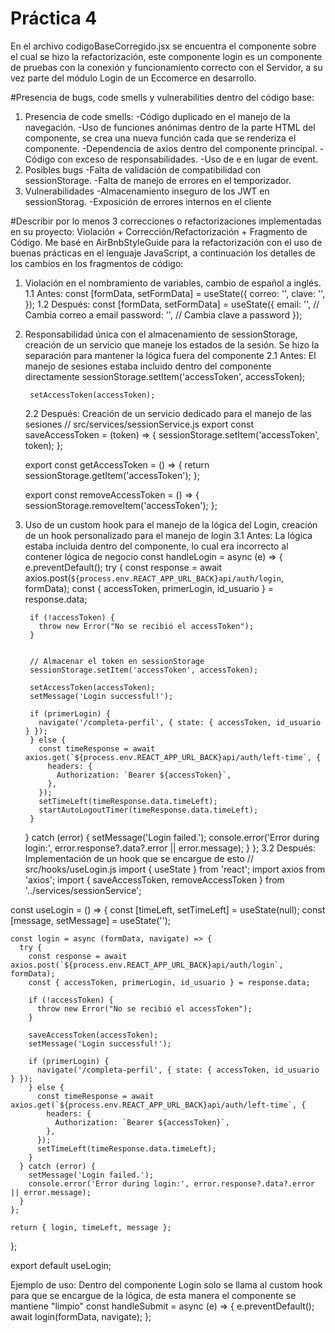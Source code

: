 # Práctica 4
En el archivo codigoBaseCorregido.jsx se encuentra el componente sobre el cual se hizo la refactorización, este componente login es un componente de pruebas con la conexión y funcionamiento correcto con el Servidor, a su vez parte del módulo Login de un Eccomerce en desarrollo. 

#Presencia de bugs, code smells y vulnerabilities dentro del código base: 
1. Presencia de code smells:
   -Código duplicado en el manejo de la navegación.
   -Uso de funciones anónimas dentro de la parte HTML del componente, se crea una nueva función cada que se renderiza el componente.
   -Dependencia de axios dentro del componente principal.
   -Código con exceso de responsabilidades.
   -Uso de e en lugar de event.
2. Posibles bugs
  -Falta de validación de compatibilidad con sessionStorage.
  -Falta de manejo de errores en el temporizador.
3. Vulnerabilidades
   -Almacenamiento inseguro de los JWT en sessionStorag.
   -Exposición de errores internos en el cliente
   

#Describir por lo menos 3 correcciones o refactorizaciones implementadas en su proyecto: Violación + Corrección/Refactorización + Fragmento de Código.
Me basé en AirBnbStyleGuide para la refactorización con el uso de buenas prácticas en el lenguaje JavaScript, a continuación los detalles de los cambios en los fragmentos de código:

1. Violación en el nombramiento de variables, cambio de español a inglés.
   1.1 Antes:
     const [formData, setFormData] = useState({
      correo: '',
      clave: '',
    });
   1.2 Después:
   const [formData, setFormData] = useState({
     email: '', // Cambia correo a email
     password: '', // Cambia clave a password
  });
2. Responsabilidad única con el almacenamiento de sessionStorage, creación de un servicio que maneje los estados de la sesión. Se hizo la separación para mantener la lógica fuera del componente
   2.1 Antes: El manejo de sesiones estaba incluido dentro del componente directamente
         sessionStorage.setItem('accessToken', accessToken);

        setAccessToken(accessToken);
   2.2 Después: Creación de un servicio dedicado para el manejo de las sesiones
     // src/services/sessionService.js
    export const saveAccessToken = (token) => {
      sessionStorage.setItem('accessToken', token);
    };
    
    export const getAccessToken = () => {
      return sessionStorage.getItem('accessToken');
    };
    
    export const removeAccessToken = () => {
      sessionStorage.removeItem('accessToken');
    };
3. Uso de un custom hook para el manejo de la lógica del Login, creación de un hook personalizado para el manejo de login
   3.1 Antes: La lógica estaba incluida dentro del componente, lo cual era incorrecto al contener lógica de negocio
     const handleLogin = async (e) => {
      e.preventDefault();
      try {
        const response = await axios.post(`${process.env.REACT_APP_URL_BACK}api/auth/login`, formData);
        const { accessToken, primerLogin, id_usuario } = response.data;
  
        if (!accessToken) {
          throw new Error("No se recibió el accessToken");
        }
  
  
        // Almacenar el token en sessionStorage
        sessionStorage.setItem('accessToken', accessToken);
  
        setAccessToken(accessToken);
        setMessage('Login successful!');
  
        if (primerLogin) {
          navigate('/completa-perfil', { state: { accessToken, id_usuario } });
        } else {
          const timeResponse = await axios.get(`${process.env.REACT_APP_URL_BACK}api/auth/left-time`, {
            headers: {
              Authorization: `Bearer ${accessToken}`,
            },
          });
          setTimeLeft(timeResponse.data.timeLeft);
          startAutoLogoutTimer(timeResponse.data.timeLeft);
        }
      } catch (error) {
        setMessage('Login failed.');
        console.error('Error during login:', error.response?.data?.error || error.message);
      }
    };
   3.2 Después: Implementación de un hook que se encargue de esto
   // src/hooks/useLogin.js
  import { useState } from 'react';
  import axios from 'axios';
  import { saveAccessToken, removeAccessToken } from '../services/sessionService';
  
  const useLogin = () => {
    const [timeLeft, setTimeLeft] = useState(null);
    const [message, setMessage] = useState('');
  
    const login = async (formData, navigate) => {
      try {
        const response = await axios.post(`${process.env.REACT_APP_URL_BACK}api/auth/login`, formData);
        const { accessToken, primerLogin, id_usuario } = response.data;
  
        if (!accessToken) {
          throw new Error("No se recibió el accessToken");
        }
  
        saveAccessToken(accessToken);
        setMessage('Login successful!');
  
        if (primerLogin) {
          navigate('/completa-perfil', { state: { accessToken, id_usuario } });
        } else {
          const timeResponse = await axios.get(`${process.env.REACT_APP_URL_BACK}api/auth/left-time`, {
            headers: {
              Authorization: `Bearer ${accessToken}`,
            },
          });
          setTimeLeft(timeResponse.data.timeLeft);
        }
      } catch (error) {
        setMessage('Login failed.');
        console.error('Error during login:', error.response?.data?.error || error.message);
      }
    };
  
    return { login, timeLeft, message };
  };
  
  export default useLogin;

  Ejemplo de uso: Dentro del componente Login solo se llama al custom hook para que se encargue de la lógica, de esta manera el componente se mantiene "limpio"
    const handleSubmit = async (e) => {
      e.preventDefault();
      await login(formData, navigate);
    };
